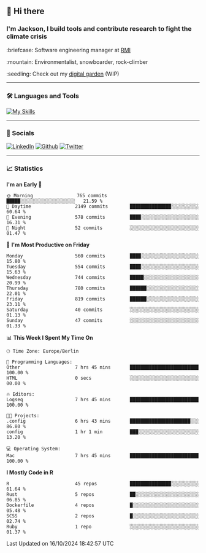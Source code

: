 ## :wave: Hi there
### I'm Jackson, I build tools and contribute research to fight the climate crisis
<p> :briefcase: Software engineering manager at <a href="https://rmi.org/" alt="RMI">RMI</a></p>
<p> :mountain: Environmentalist, snowboarder, rock-climber</p>
<p> :seedling: Check out my <a href="https://jdhoffa.github.io/" alt="digital garden">digital garden</a> (WIP) </p>

---

### :hammer_and_wrench: Languages and Tools

[![My Skills](https://skillicons.dev/icons?i=r,python,rust,docker,svelte,js,neovim,azure,postgresql,kubernetes,html,css&perline=6&theme=dark)](https://skillicons.dev)

---

### :iphone: Socials

[![LinkedIn](https://skillicons.dev/icons?i=linkedin&theme=dark)](https://www.linkedin.com/in/jackson-hoffart/) 
[![Github](https://skillicons.dev/icons?i=github&theme=dark)](https://github.com/jdhoffa) 
[![Twitter](https://skillicons.dev/icons?i=twitter&theme=dark)](https://twitter.com/jdhoffart) 

---

### :chart_with_upwards_trend: Statistics

 
<!--START_SECTION:waka-->
**I'm an Early 🐤** 

```text
🌞 Morning                765 commits         █████░░░░░░░░░░░░░░░░░░░░   21.59 % 
🌆 Daytime                2149 commits        ███████████████░░░░░░░░░░   60.64 % 
🌃 Evening                578 commits         ████░░░░░░░░░░░░░░░░░░░░░   16.31 % 
🌙 Night                  52 commits          ░░░░░░░░░░░░░░░░░░░░░░░░░   01.47 % 
```
📅 **I'm Most Productive on Friday** 

```text
Monday                   560 commits         ████░░░░░░░░░░░░░░░░░░░░░   15.80 % 
Tuesday                  554 commits         ████░░░░░░░░░░░░░░░░░░░░░   15.63 % 
Wednesday                744 commits         █████░░░░░░░░░░░░░░░░░░░░   20.99 % 
Thursday                 780 commits         ██████░░░░░░░░░░░░░░░░░░░   22.01 % 
Friday                   819 commits         ██████░░░░░░░░░░░░░░░░░░░   23.11 % 
Saturday                 40 commits          ░░░░░░░░░░░░░░░░░░░░░░░░░   01.13 % 
Sunday                   47 commits          ░░░░░░░░░░░░░░░░░░░░░░░░░   01.33 % 
```


📊 **This Week I Spent My Time On** 

```text
🕑︎ Time Zone: Europe/Berlin

💬 Programming Languages: 
Other                    7 hrs 45 mins       █████████████████████████   100.00 % 
HTML                     0 secs              ░░░░░░░░░░░░░░░░░░░░░░░░░   00.00 % 

🔥 Editors: 
Logseq                   7 hrs 45 mins       █████████████████████████   100.00 % 

🐱‍💻 Projects: 
.config                  6 hrs 43 mins       ██████████████████████░░░   86.80 % 
config                   1 hr 1 min          ███░░░░░░░░░░░░░░░░░░░░░░   13.20 % 

💻 Operating System: 
Mac                      7 hrs 45 mins       █████████████████████████   100.00 % 
```

**I Mostly Code in R** 

```text
R                        45 repos            ███████████████░░░░░░░░░░   61.64 % 
Rust                     5 repos             ██░░░░░░░░░░░░░░░░░░░░░░░   06.85 % 
Dockerfile               4 repos             █░░░░░░░░░░░░░░░░░░░░░░░░   05.48 % 
SCSS                     2 repos             █░░░░░░░░░░░░░░░░░░░░░░░░   02.74 % 
Ruby                     1 repo              ░░░░░░░░░░░░░░░░░░░░░░░░░   01.37 % 
```




 Last Updated on 16/10/2024 18:42:57 UTC
<!--END_SECTION:waka-->
